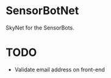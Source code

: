 SensorBotNet
============

SkyNet for the SensorBots.


TODO
====

* Validate email address on front-end
